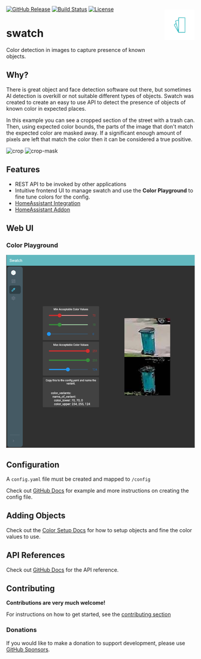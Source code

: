 <!-- markdownlint-disable first-line-heading -->
<!-- markdownlint-disable no-inline-html -->

<img src="https://raw.githubusercontent.com/NickM-27/swatch/master/assets/swatch.png"
     alt="Swatch icon"
     width="16%"
     align="right"
     style="float: right; margin: 10px 0px 20px 20px;" />

[![GitHub Release](https://img.shields.io/github/release/NickM-27/swatch.svg?style=flat-square)](https://github.com/NickM-27/swatch/releases)
[![Build Status](https://img.shields.io/github/workflow/status/NickM-27/swatch/Build?style=flat-square)](https://github.com/NickM-27/swatch/actions/workflows/build.yaml)
[![License](https://img.shields.io/github/license/NickM-27/swatch.svg?style=flat-square)](LICENSE)

# swatch

Color detection in images to capture presence of known objects.

## Why?

There is great object and face detection software out there, but sometimes AI detection is overkill or not suitable different types of objects. Swatch was created to create an easy to use API to detect the presence of objects of known color in expected places.

In this example you can see a cropped section of the street with a trash can. Then, using expected color bounds, the parts of the image that don't match the expected color are masked away. If a significant enough amount of pixels are left that match the color then it can be considered a true positive.

![crop](https://user-images.githubusercontent.com/14866235/160126079-14dd083c-7ca8-4077-882c-3f5eddeaf6a0.jpg)
![crop-mask](https://user-images.githubusercontent.com/14866235/160126093-82cedb91-c04e-44a2-8f0f-154e084f2f8f.jpg)

## Features

- REST API to be invoked by other applications
- Intuitive frontend UI to manage swatch and use the **Color Playground** to fine tune colors for the config.
- [HomeAssistant Integration](https://github.com/NickM-27/swatch-hass-integration)
- [HomeAssistant Addon](https://github.com/NickM-27/swatch-hass-addon)

## Web UI

### Color Playground

<img src="https://raw.githubusercontent.com/NickM-27/swatch/master/assets/color-playground.png"
     alt="Swatch Color Playground" />

## Configuration

A `config.yaml` file must be created and mapped to `/config`

Check out [GitHub Docs](docs/config.md) for example and more instructions on creating the config file.

## Adding Objects

Check out the [Color Setup Docs](docs/finding-color-values.md) for how to setup objects and fine the color values to use.

## API References

Check out [GitHub Docs](docs/api.md) for the API reference.

## Contributing

**Contributions are very much welcome!**

For instructions on how to get started, see the [contributing section](CONTRIBUTING.md)

### Donations

If you would like to make a donation to support development, please use [GitHub Sponsors](https://github.com/sponsors/NickM-27).
